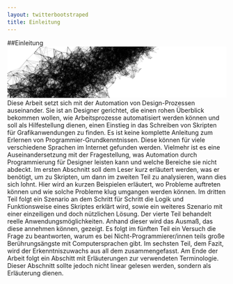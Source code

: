 ```yaml
---
layout: twitterbootstraped
title: Einleitung
---
```

##<a name="95"></a>Einleitung  
![teaser](images/mt4dteaser.jpg)
Diese Arbeit setzt sich mit der Automation von Design-Prozessen auseinander. Sie ist an Designer gerichtet, die einen rohen Überblick bekommen wollen, wie Arbeitsprozesse automatisiert werden können und soll als Hilfestellung dienen, einen Einstieg in das Schreiben von Skripten für Grafikanwendungen zu finden. Es ist keine komplette Anleitung zum Erlernen von Programmier-Grundkenntnissen. Diese können für viele verschiedene Sprachen im Internet gefunden werden. Vielmehr ist es eine Auseinandersetzung mit der Fragestellung, was Automation durch Programmierung für Designer leisten kann und welche Bereiche sie nicht abdeckt. Im ersten Abschnitt soll dem Leser kurz erläutert werden, was er benötigt, um zu Skripten, um dann im zweiten Teil zu analysieren, wann dies sich lohnt. Hier wird an kurzen Beispielen erläutert, wo Probleme auftreten können und wie solche Probleme klug umgangen werden können. Im dritten Teil folgt ein Szenario an dem Schritt für Schritt die Logik und Funktionsweise eines Skriptes erklärt wird, sowie ein weiteres Szenario mit einer einzeiligen und doch nützlichen Lösung. Der vierte Teil behandelt reelle Anwendungsmöglichkeiten. Anhand dieser wird das Ausmaß, das diese annehmen können, gezeigt. Es folgt im fünften Teil ein Versuch die Frage zu beantworten, warum es bei Nicht-Programmierer/innen teils große Berührungsängste mit Computersprachen gibt. Im sechsten Teil, dem Fazit, wird der Erkenntniszuwachs aus all dem zusammengefasst. Am Ende der Arbeit folgt ein Abschitt mit Erläuterungen zur verwendeten Terminologie. Dieser Abschnitt sollte jedoch nicht linear gelesen werden, sondern als Erläuterung dienen.  
<br>